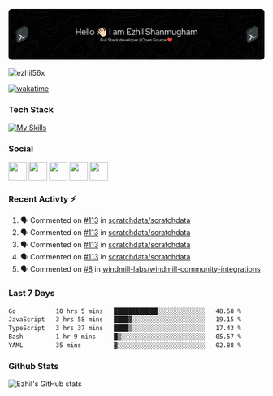 ![Header](./header.png)

<p align="left"> <img src="https://komarev.com/ghpvc/?username=ezhil56x&label=Profile%20views&color=0e75b6&style=flat" alt="ezhil56x" /> </p>

[![wakatime](https://wakatime.com/badge/user/e780b5d2-6a76-4fde-a594-4ff159327ad3.svg)](https://wakatime.com/@e780b5d2-6a76-4fde-a594-4ff159327ad3)

### Tech Stack

[![My Skills](https://skillicons.dev/icons?i=c,cpp,py,java,kotlin,js,php,html,css,bootstrap,react,ts,nextjs,jquery,flask,nodejs,express,mysql,postgres,mongodb,docker,aws,firebase,vercel,cloudflare,jenkins,nginx,figma&theme=dark&perline=15)](https://skillicons.dev)

### Social

<p align="left">
	<a href="https://discord.com/users/ezhil56x" target="_blank" rel="noreferrer"
		><img
			src="https://skillicons.dev/icons?i=discord&theme=dark"
			width="36"
			height="36"
	/></a>
	<a href="https://www.github.com/ezhil56x" target="_blank" rel="noreferrer"
		><img
			src="https://skillicons.dev/icons?i=github&theme=dark"
			width="36"
			height="36"
	/></a>
	<a href="https://git.selfmade.ninja/ezhil930" target="_blank" rel="noreferrer"
		><img
			src="https://skillicons.dev/icons?i=git&theme=dark"
			width="36"
			height="36"
	/></a>
	<a
		href="https://www.linkedin.com/in/ezhilshanmugham"
		target="_blank"
		rel="noreferrer"
		><img
			src="https://skillicons.dev/icons?i=linkedin&theme=dark"
			width="36"
			height="36"
	/></a>
	<a href="https://www.twitter.com/ezhil56x" target="_blank" rel="noreferrer"
		><img
			src="https://skillicons.dev/icons?i=twitter&theme=dark"
			width="36"
			height="36"
	/></a>
</p>


### Recent Activty ⚡

<!--START_SECTION:activity-->
1. 🗣 Commented on [#113](https://github.com/scratchdata/scratchdata/pull/113#issuecomment-1998518113) in [scratchdata/scratchdata](https://github.com/scratchdata/scratchdata)
2. 🗣 Commented on [#113](https://github.com/scratchdata/scratchdata/pull/113#issuecomment-1998223046) in [scratchdata/scratchdata](https://github.com/scratchdata/scratchdata)
3. 🗣 Commented on [#113](https://github.com/scratchdata/scratchdata/pull/113#issuecomment-1996727484) in [scratchdata/scratchdata](https://github.com/scratchdata/scratchdata)
4. 🗣 Commented on [#113](https://github.com/scratchdata/scratchdata/pull/113#issuecomment-1996313629) in [scratchdata/scratchdata](https://github.com/scratchdata/scratchdata)
5. 🗣 Commented on [#8](https://github.com/windmill-labs/windmill-community-integrations/issues/8#issuecomment-1996311630) in [windmill-labs/windmill-community-integrations](https://github.com/windmill-labs/windmill-community-integrations)

<!--END_SECTION:activity-->

### Last 7 Days

<!--START_SECTION:waka-->

```txt
Go           10 hrs 5 mins   ████████████░░░░░░░░░░░░░   48.58 %
JavaScript   3 hrs 58 mins   ████▓░░░░░░░░░░░░░░░░░░░░   19.15 %
TypeScript   3 hrs 37 mins   ████▒░░░░░░░░░░░░░░░░░░░░   17.43 %
Bash         1 hr 9 mins     █▒░░░░░░░░░░░░░░░░░░░░░░░   05.57 %
YAML         35 mins         ▓░░░░░░░░░░░░░░░░░░░░░░░░   02.88 %
```

<!--END_SECTION:waka-->

### Github Stats

![Ezhil's GitHub stats](https://github-readme-stats.vercel.app/api?username=ezhil56x&theme=dark&show_icons=true)
